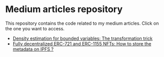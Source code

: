 # Medium articles repository
This repository contains the code related to my medium articles. Click on the one you want to access.
- [Density estimation for bounded variables: The transformation trick](Density%20estimation%20for%20bounded%20variables)
- [Fully decentralized ERC-721 and ERC-1155 NFTs: How to store the metadata on IPFS ? ](Fully%20Decentralized%20ERC-721%20and%20ERC-1155%20NFTs)
